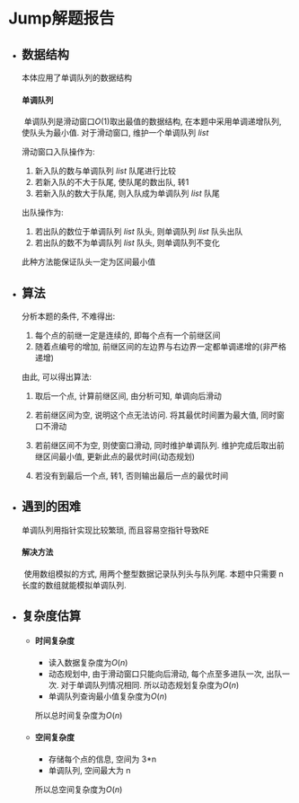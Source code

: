 # Jump解题报告

- ## 数据结构

  本体应用了单调队列的数据结构

  #### 单调队列

  ​	单调队列是滑动窗口$O(1)$取出最值的数据结构, 在本题中采用单调递增队列, 使队头为最小值. 对于滑动窗口, 维护一个单调队列 $list$

  滑动窗口入队操作为:

  1. 新入队的数与单调队列 $list$ 队尾进行比较
  2. 若新入队的不大于队尾, 使队尾的数出队, 转1
  3. 若新入队的数大于队尾, 则入队成为单调队列 $list$ 队尾

  出队操作为:

  1. 若出队的数位于单调队列 $list$ 队头, 则单调队列 $list$ 队头出队
  2. 若出队的数不为单调队列 $list$ 队头, 则单调队列不变化

  此种方法能保证队头一定为区间最小值

  

- ## 算法

  分析本题的条件, 不难得出:

  1. 每个点的前继一定是连续的, 即每个点有一个前继区间
  2. 随着点编号的增加, 前继区间的左边界与右边界一定都单调递增的(非严格递增)

  由此, 可以得出算法:

  1. 取后一个点, 计算前继区间, 由分析可知, 单调向后滑动

  2. 若前继区间为空, 说明这个点无法访问. 将其最优时间置为最大值, 同时窗口不滑动

  3. 若前继区间不为空, 则使窗口滑动, 同时维护单调队列. 维护完成后取出前继区间最小值, 更新此点的最优时间(动态规划)

  4. 若没有到最后一个点, 转1, 否则输出最后一点的最优时间

     

- ## 遇到的困难

  单调队列用指针实现比较繁琐, 而且容易空指针导致RE

  #### 解决方法

  ​	使用数组模拟的方式, 用两个整型数据记录队列头与队列尾. 本题中只需要 n 长度的数组就能模拟单调队列.

  

- ## 复杂度估算

  - #### 时间复杂度

    - 读入数据复杂度为$O(n)$
    - 动态规划中, 由于滑动窗口只能向后滑动, 每个点至多进队一次, 出队一次. 对于单调队列情况相同. 所以动态规划复杂度为$O(n)$
    - 单调队列查询最小值复杂度为$O(n)$

    所以总时间复杂度为$O(n)$

  - #### 空间复杂度

    - 存储每个点的信息, 空间为 3*n
    - 单调队列, 空间最大为 n

    所以总空间复杂度为$O(n)$

